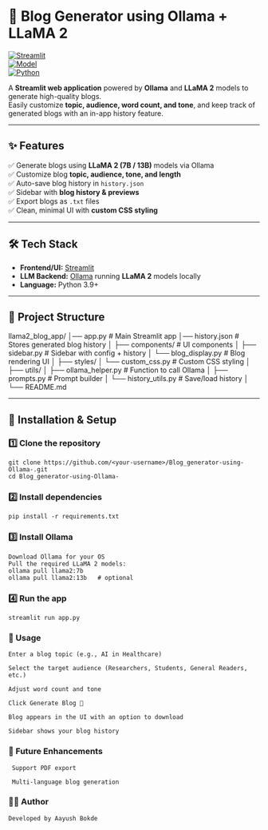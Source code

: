 # 📝 Blog Generator using Ollama + LLaMA 2

[![Streamlit](https://img.shields.io/badge/Framework-Streamlit-red)](https://streamlit.io/)  
[![Model](https://img.shields.io/badge/AI-LLaMA2-blue)](https://ollama.ai/)  
[![Python](https://img.shields.io/badge/Python-3.9+-yellow)](https://www.python.org/)  

A **Streamlit web application** powered by **Ollama** and **LLaMA 2** models to generate high-quality blogs.  
Easily customize **topic, audience, word count, and tone**, and keep track of generated blogs with an in-app history feature.  

---

## ✨ Features
✅ Generate blogs using **LLaMA 2 (7B / 13B)** models via Ollama  
✅ Customize blog **topic, audience, tone, and length**  
✅ Auto-save blog history in `history.json`  
✅ Sidebar with **blog history & previews**  
✅ Export blogs as `.txt` files  
✅ Clean, minimal UI with **custom CSS styling**  

---

## 🛠️ Tech Stack
- **Frontend/UI:** [Streamlit](https://streamlit.io/)  
- **LLM Backend:** [Ollama](https://ollama.ai/) running **LLaMA 2** models locally  
- **Language:** Python 3.9+  

---

## 📂 Project Structure

llama2_blog_app/
│── app.py # Main Streamlit app
│── history.json # Stores generated blog history
│
├── components/ # UI components
│ ├── sidebar.py # Sidebar with config + history
│ └── blog_display.py # Blog rendering UI
│
├── styles/
│ └── custom_css.py # Custom CSS styling
│
├── utils/
│ ├── ollama_helper.py # Function to call Ollama
│ ├── prompts.py # Prompt builder
│ └── history_utils.py # Save/load history
│
└── README.md


---

## 🚀 Installation & Setup

### 1️⃣ Clone the repository
```
git clone https://github.com/<your-username>/Blog_generator-using-Ollama-.git
cd Blog_generator-using-Ollama-
```
### 2️⃣ Install dependencies
```
pip install -r requirements.txt

```
### 3️⃣ Install Ollama
```
Download Ollama for your OS
Pull the required LLaMA 2 models:
ollama pull llama2:7b
ollama pull llama2:13b   # optional
```
### 4️⃣ Run the app
```
streamlit run app.py

```
### 📖 Usage

```
Enter a blog topic (e.g., AI in Healthcare)

Select the target audience (Researchers, Students, General Readers, etc.)

Adjust word count and tone

Click Generate Blog 🚀

Blog appears in the UI with an option to download

Sidebar shows your blog history
```

### 🔮 Future Enhancements

```
 Support PDF export

 Multi-language blog generation
```
### 👨‍💻 Author

```
Developed by Aayush Bokde
```


